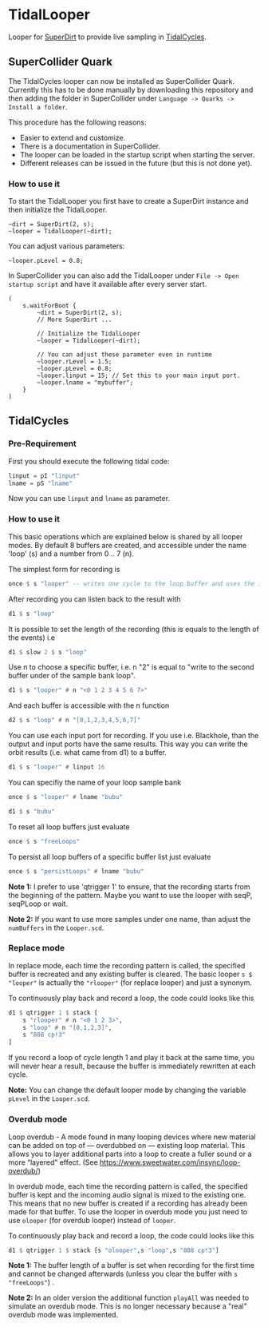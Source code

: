 # TidalLooper
Looper for [SuperDirt](https://github.com/musikinformatik/SuperDirt) to provide live sampling in [TidalCycles](https://github.com/tidalcycles/Tidal).

## SuperCollider Quark

The TidalCycles looper can now be installed as SuperCollider Quark. 
Currently this has to be done manually by downloading this repository and then adding the folder in SuperCollider under `Language -> Quarks -> Install a folder`. 

This procedure has the following reasons:

- Easier to extend and customize. 
- There is a documentation in SuperCollider. 
- The looper can be loaded in the startup script when starting the server.
- Different releases can be issued in the future (but this is not done yet).

### How to use it

To start the TidalLooper you first have to create a SuperDirt instance and then initialize the TidalLooper.

```
~dirt = SuperDirt(2, s);
~looper = TidalLooper(~dirt);
```

You can adjust various parameters:
```
~looper.pLevel = 0.8;
```

In SuperCollider you can also add the TidalLooper under `File -> Open startup script` 
and have it available after every server start.

```
(
    s.waitForBoot {
        ~dirt = SuperDirt(2, s);
        // More SuperDirt ...

        // Initialize the TidalLooper
        ~looper = TidalLooper(~dirt);

        // You can adjust these parameter even in runtime
        ~looper.rLevel = 1.5;
        ~looper.pLevel = 0.8;
        ~looper.linput = 15; // Set this to your main input port.
        ~looper.lname = "mybuffer";
    }
)
```

## TidalCycles
### Pre-Requirement

First you should execute the following tidal code:

```haskell
linput = pI "linput"
lname = pS "lname"
```

Now you can use `linput` and `lname` as parameter.

### How to use it

This basic operations which are explained below is shared by all looper modes. By default 8 buffers are created, and accessible under the name 'loop' (s) and a number from 0 .. 7 (n).

The simplest form for recording is

```haskell
once $ s "looper" -- writes one cycle to the loop buffer and uses the input port 0 and the sample number 0
```

After recording you can listen back to the result with

```haskell
d1 $ s "loop"
```

It is possible to set the length of the recording (this is equals to the length of the events) i.e

```haskell
d1 $ slow 2 $ s "loop"
```

Use n to choose a specific buffer, i.e. n "2" is equal to "write to the second buffer under of the sample bank loop".

```haskell
d1 $ s "looper" # n "<0 1 2 3 4 5 6 7>"
```

And each buffer is accessible with the n function

```haskell
d2 $ s "loop" # n "[0,1,2,3,4,5,6,7]"
```

You can use each input port for recording. If you use i.e. Blackhole, than the output and input ports have the same results. This way you can write the orbit results (i.e. what came from d1) to a buffer.

```haskell
d1 $ s "looper" # linput 16
```

You can specifiy the name of your loop sample bank

``` haskell
once $ s "looper" # lname "bubu"

d1 $ s "bubu"
```

To reset all loop buffers just evaluate

```haskell
once $ s "freeLoops"
```

To persist all loop buffers of a specific buffer list just evaluate

```haskell
once $ s "persistLoops" # lname "bubu"
```

**Note 1:** I prefer to use 'qtrigger 1' to ensure, that the recording starts from the beginning of the pattern.
Maybe you want to use the looper with seqP, seqPLoop or wait.

**Note 2:** If you want to use more samples under one name, than adjust the `numBuffers` in the `Looper.scd`.

### Replace mode

In replace mode, each time the recording pattern is called, the specified buffer is recreated and any existing buffer is cleared. The basic looper `s $ "looper"` is actually the `"rlooper"` (for replace looper) and just a synonym. 

To continuously play back and record a loop, the code could looks like this

```haskell
d1 $ qtrigger 1 $ stack [
    s "rlooper" # n "<0 1 2 3>",
    s "loop" # n "[0,1,2,3]",
    s "808 cp!3"
]
```

If you record a loop of cycle length 1 and play it back at the same time, you will never hear a result, because the buffer is immediately rewritten at each cycle.

**Note:** You can change the default looper mode by changing the variable `pLevel` in the `Looper.scd`.

### Overdub mode

Loop overdub - A  mode found in many looping devices where new material can be added on top of — overdubbed on — existing loop material. This allows you to layer additional parts into a loop to create a fuller sound or a more “layered” effect. (See https://www.sweetwater.com/insync/loop-overdub/)

In overdub mode, each time the recording pattern is called, the specified buffer is kept and the incoming audio signal is mixed to the existing one. This means that no new buffer is created if a recording has already been made for that buffer. To use the looper in overdub mode you just need to use `olooper` (for overdub looper) instead of `looper`.

To continuously play back and record a loop, the code could looks like this

```haskell
d1 $ qtrigger 1 $ stack [s "olooper",s "loop",s "808 cp!3"] 
```

**Note 1:** The buffer length of a buffer is set when recording for the first time and cannot be changed afterwards (unless you clear the buffer with `s "freeLoops"`) .

**Note 2:** In an older version the additional function `playAll` was needed to simulate an overdub mode. This is no longer necessary because a "real" overdub mode was implemented.



